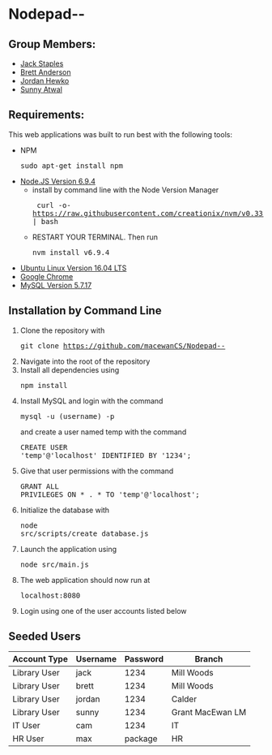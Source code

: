 # Nodepad--

## Group Members:
* [Jack Staples](https://github.com/JackStaples)
* [Brett Anderson](https://github.com/Brett-A-T-Anderson)
* [Jordan Hewko](https://github.com/jordanhewko)
* [Sunny Atwal](https://github.com/atwalg2)

## Requirements:
This web applications was built to run best with the following tools:
* NPM <pre>sudo apt-get install npm</pre>
* [Node.JS Version 6.9.4](https://nodejs.org/download/release/v6.9.4/)
  * install by command line with the Node Version Manager <pre> curl -o- https://raw.githubusercontent.com/creationix/nvm/v0.33.1/install.sh | bash </pre>
  * RESTART YOUR TERMINAL. Then run <pre>nvm install v6.9.4</pre>
* [Ubuntu Linux Version 16.04 LTS](http://releases.ubuntu.com/16.04/)
* [Google Chrome](https://www.google.com/chrome/)
* [MySQL Version 5.7.17](https://www.mysql.com/)
## Installation by Command Line
1. Clone the repository with <pre>git clone https://github.com/macewanCS/Nodepad--</pre>
2. Navigate into the root of the repository
3. Install all dependencies using <pre>npm install</pre>
4. Install MySQL and login with the command <pre>mysql -u (username) -p </pre>and create a user named temp with the command <pre>CREATE USER 'temp'@'localhost' IDENTIFIED BY '1234';</pre>
5. Give that user permissions with the command <pre>GRANT ALL PRIVILEGES ON * . * TO 'temp'@'localhost';</pre>
6. Initialize the database with <pre>node src/scripts/create_database.js</pre>
7. Launch the application using <pre>node src/main.js</pre>
8. The web application should now run at <pre>localhost:8080</pre>
9. Login using one of the user accounts listed below


## Seeded Users
| Account Type  |  Username | Password  | Branch  |
|---|---|---|---|
| Library User  | jack  | 1234  | Mill Woods  |
| Library User  | brett  | 1234  | Mill Woods  |
| Library User  | jordan  | 1234  | Calder  |
| Library User  | sunny  | 1234  | Grant MacEwan LM  |
| IT User  | cam  | 1234  | IT  |
| HR User  | max  | package  | HR  |
